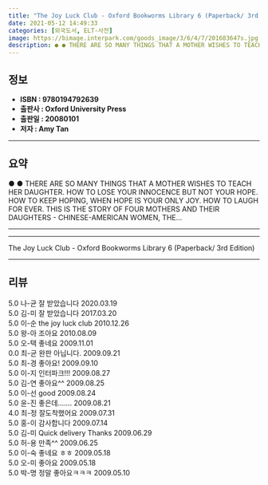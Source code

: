 ```yaml
---
title: "The Joy Luck Club - Oxford Bookworms Library 6 (Paperback/ 3rd Edition)"
date: 2021-05-12 14:49:33
categories: [외국도서, ELT-사전]
image: https://bimage.interpark.com/goods_image/3/6/4/7/201683647s.jpg
description: ● ● THERE ARE SO MANY THINGS THAT A MOTHER WISHES TO TEACH HER DAUGHTER. HOW TO LOSE YOUR INNOCENCE BUT NOT YOUR HOPE. HOW TO KEEP HOPING, WHEN HOPE IS YOUR O
---
```


## **정보**

- **ISBN : 9780194792639**
- **출판사 : Oxford University Press**
- **출판일 : 20080101**
- **저자 : Amy Tan**

------



## **요약**

●  ●  THERE ARE SO MANY THINGS THAT A MOTHER WISHES TO TEACH HER DAUGHTER. HOW TO LOSE YOUR INNOCENCE BUT NOT YOUR HOPE. HOW TO KEEP HOPING, WHEN HOPE IS YOUR ONLY JOY. HOW TO LAUGH FOR EVER. THIS IS THE STORY OF FOUR MOTHERS AND THEIR DAUGHTERS - CHINESE-AMERICAN WOMEN, THE... 

------



------


The Joy Luck Club - Oxford Bookworms Library 6 (Paperback/ 3rd Edition) 

------


## **리뷰** 

5.0 나-균 잘 받았습니다  2020.03.19 <br/>5.0 김-미 잘 받았습니다 2017.03.20 <br/>5.0 이-순 the joy luck club 2010.12.26 <br/>5.0 왕-아 조아요 2010.08.09 <br/>5.0 오-택 좋네요 2009.11.01 <br/>0.0 최-균 완판 아닙니다. 2009.09.21 <br/>5.0 최-경 좋아요! 2009.09.10 <br/>5.0 이-지 인터파크!!! 2009.08.27 <br/>5.0 김-연 좋아요^^ 2009.08.25 <br/>5.0 이-선 good 2009.08.24 <br/>5.0 윤-진 좋은데....... 2009.08.21 <br/>4.0 최-정 잘도착했어요 2009.07.31 <br/>5.0 홍-이 감사합니다 2009.07.14 <br/>5.0 김-미 Quick delivery Thanks  2009.06.29 <br/>5.0 허-용 만족^^ 2009.06.25 <br/>5.0 이-숙 좋네요 ㅎㅎ 2009.05.18 <br/>5.0 오-미 좋아요 2009.05.18 <br/>5.0 박-명 정말 좋아요ㅋㅋㅋ 2009.05.10 <br/>